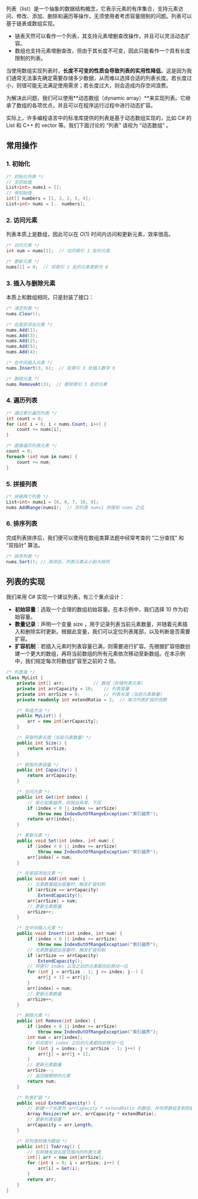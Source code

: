 列表（list）是一个抽象的数据结构概念，它表示元素的有序集合，支持元素访问、修改、添加、删除和遍历等操作，无须使用者考虑容量限制的问题。列表可以基于链表或数组实现。

- 链表天然可以看作一个列表，其支持元素增删查改操作，并且可以灵活动态扩容。
- 数组也支持元素增删查改，但由于其长度不可变，因此只能看作一个具有长度限制的列表。

当使用数组实现列表时，**长度不可变的性质会导致列表的实用性降低**。这是因为我们通常无法事先确定需要存储多少数据，从而难以选择合适的列表长度。若长度过小，则很可能无法满足使用需求；若长度过大，则会造成内存空间浪费。

为解决此问题，我们可以使用**动态数组（dynamic array）**来实现列表。它继承了数组的各项优点，并且可以在程序运行过程中进行动态扩容。

实际上，许多编程语言中的标准库提供的列表是基于动态数组实现的，比如 C# 的 List 和 C++ 的 vector 等。我们下面讨论的 “列表” 请视为 “动态数组” 。

## 常用操作

### 1. 初始化

```C#
/* 初始化列表 */
// 无初始值
List<int> nums1 = [];
// 有初始值
int[] numbers = [1, 3, 2, 5, 4];
List<int> nums = [.. numbers];
```

### 2. 访问元素

列表本质上是数组，因此可以在 $O(1)$ 时间内访问和更新元素，效率很高。

```C#
/* 访问元素 */
int num = nums[1];  // 访问索引 1 处的元素

/* 更新元素 */
nums[1] = 0;  // 将索引 1 处的元素更新为 0
```

### 3. 插入与删除元素

本质上和数组相同，只是封装了接口：

```C#
/* 清空列表 */
nums.Clear();

/* 在尾部添加元素 */
nums.Add(1);
nums.Add(3);
nums.Add(2);
nums.Add(5);
nums.Add(4);

/* 在中间插入元素 */
nums.Insert(3, 6);  // 在索引 3 处插入数字 6

/* 删除元素 */
nums.RemoveAt(3);  // 删除索引 3 处的元素
```

### 4. 遍历列表

```C#
/* 通过索引遍历列表 */
int count = 0;
for (int i = 0; i < nums.Count; i++) {
    count += nums[i];
}

/* 直接遍历列表元素 */
count = 0;
foreach (int num in nums) {
    count += num;
}
```

### 5. 拼接列表

```C#
/* 拼接两个列表 */
List<int> nums1 = [6, 8, 7, 10, 9];
nums.AddRange(nums1);  // 将列表 nums1 拼接到 nums 之后
```

### 6. 排序列表

完成列表排序后，我们便可以使用在数组类算法题中经常考查的 “二分查找” 和 “双指针” 算法。

```C#
/* 排序列表 */
nums.Sort(); // 排序后，列表元素从小到大排列
```

## 列表的实现

我们来用 C# 实现一个建议列表，有三个重点设计：

- **初始容量**：选取一个合理的数组初始容量。在本示例中，我们选择 10 作为初始容量。
- **数量记录**：声明一个变量 size ，用于记录列表当前元素数量，并随着元素插入和删除实时更新。根据此变量，我们可以定位列表尾部，以及判断是否需要扩容。
- **扩容机制**：若插入元素时列表容量已满，则需要进行扩容。先根据扩容倍数创建一个更大的数组，再将当前数组的所有元素依次移动至新数组。在本示例中，我们规定每次将数组扩容至之前的 2 倍。

```C#
/* 列表类 */
class MyList {
    private int[] arr;           // 数组（存储列表元素）
    private int arrCapacity = 10;    // 列表容量
    private int arrSize = 0;         // 列表长度（当前元素数量）
    private readonly int extendRatio = 2;  // 每次列表扩容的倍数

    /* 构造方法 */
    public MyList() {
        arr = new int[arrCapacity];
    }

    /* 获取列表长度（当前元素数量）*/
    public int Size() {
        return arrSize;
    }

    /* 获取列表容量 */
    public int Capacity() {
        return arrCapacity;
    }

    /* 访问元素 */
    public int Get(int index) {
        // 索引如果越界，则抛出异常，下同
        if (index < 0 || index >= arrSize)
            throw new IndexOutOfRangeException("索引越界");
        return arr[index];
    }

    /* 更新元素 */
    public void Set(int index, int num) {
        if (index < 0 || index >= arrSize)
            throw new IndexOutOfRangeException("索引越界");
        arr[index] = num;
    }

    /* 在尾部添加元素 */
    public void Add(int num) {
        // 元素数量超出容量时，触发扩容机制
        if (arrSize == arrCapacity)
            ExtendCapacity();
        arr[arrSize] = num;
        // 更新元素数量
        arrSize++;
    }

    /* 在中间插入元素 */
    public void Insert(int index, int num) {
        if (index < 0 || index >= arrSize)
            throw new IndexOutOfRangeException("索引越界");
        // 元素数量超出容量时，触发扩容机制
        if (arrSize == arrCapacity)
            ExtendCapacity();
        // 将索引 index 以及之后的元素都向后移动一位
        for (int j = arrSize - 1; j >= index; j--) {
            arr[j + 1] = arr[j];
        }
        arr[index] = num;
        // 更新元素数量
        arrSize++;
    }

    /* 删除元素 */
    public int Remove(int index) {
        if (index < 0 || index >= arrSize)
            throw new IndexOutOfRangeException("索引越界");
        int num = arr[index];
        // 将将索引 index 之后的元素都向前移动一位
        for (int j = index; j < arrSize - 1; j++) {
            arr[j] = arr[j + 1];
        }
        // 更新元素数量
        arrSize--;
        // 返回被删除的元素
        return num;
    }

    /* 列表扩容 */
    public void ExtendCapacity() {
        // 新建一个长度为 arrCapacity * extendRatio 的数组，并将原数组复制到新数组
        Array.Resize(ref arr, arrCapacity * extendRatio);
        // 更新列表容量
        arrCapacity = arr.Length;
    }

    /* 将列表转换为数组 */
    public int[] ToArray() {
        // 仅转换有效长度范围内的列表元素
        int[] arr = new int[arrSize];
        for (int i = 0; i < arrSize; i++) {
            arr[i] = Get(i);
        }
        return arr;
    }
}
```